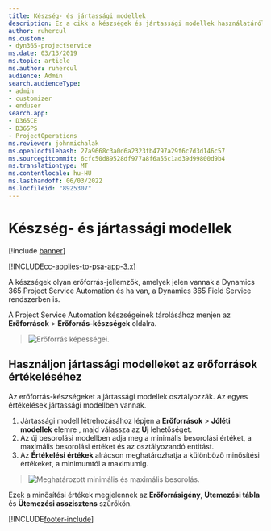 ```yaml
---
title: Készség- és jártassági modellek
description: Ez a cikk a készségek és jártassági modellek használatáról nyújt tájékoztatást.
author: ruhercul
ms.custom:
- dyn365-projectservice
ms.date: 03/13/2019
ms.topic: article
ms.author: ruhercul
audience: Admin
search.audienceType:
- admin
- customizer
- enduser
search.app:
- D365CE
- D365PS
- ProjectOperations
ms.reviewer: johnmichalak
ms.openlocfilehash: 27a9668c3a0d6a2323fb4797a29f6c7d3d146c57
ms.sourcegitcommit: 6cfc50d89528df977a8f6a55c1ad39d99800d9b4
ms.translationtype: MT
ms.contentlocale: hu-HU
ms.lasthandoff: 06/03/2022
ms.locfileid: "8925307"
---
```

# <a name="skills-and-proficiency-models"></a>Készség- és jártassági modellek

[!include [banner](../includes/psa-now-project-operations.md)]

[!INCLUDE[cc-applies-to-psa-app-3.x](../includes/cc-applies-to-psa-app-3x.md)]

A készségek olyan erőforrás-jellemzők, amelyek jelen vannak a Dynamics 365 Project Service Automation és ha van, a Dynamics 365 Field Service rendszerben is. 

A Project Service Automation készségeinek tárolásához menjen az **Erőforrások** \> **Erőforrás-készségek** oldalra. 

> ![Erőforrás képességei.](media/Resource-Management-image84.png)

## <a name="use-proficiency-models-to-rate-resources"></a>Használjon jártassági modelleket az erőforrások értékeléséhez

Az erőforrás-készségeket a jártassági modellek osztályozzák. Az egyes értékelések jártassági modellben vannak. 

1. Jártassági modell létrehozásához lépjen a **Erőforrások** \> **Jóléti modellek** elemre , majd válassza az **Új** lehetőséget.
2. Az új besorolási modellben adja meg a minimális besorolási értéket, a maximális besorolási értéket és az osztályozandó entitást.
3. Az **Értékelési értékek** alrácson meghatározhatja a különböző minősítési értékeket, a minimumtól a maximumig.

> ![Meghatározott minimális és maximális besorolás.](media/Resource-Management-image85.png)

Ezek a minősítési értékek megjelennek az **Erőforrásigény**, **Ütemezési tábla** és **Ütemezési asszisztens** szűrőkön.


[!INCLUDE[footer-include](../includes/footer-banner.md)]
